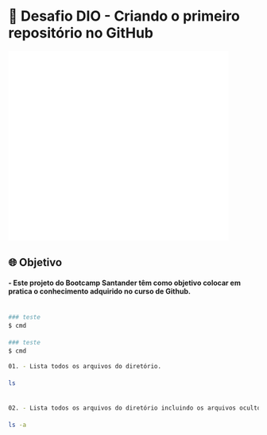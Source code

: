 # 🚀 Desafio DIO - Criando o primeiro repositório no GitHub

![teste](https://github.com/pacifyc/repositorioGitHub/blob/main/assets/santander.gif)

## 🌐 Objetivo

#### - Este projeto do Bootcamp Santander têm como objetivo colocar em pratica o conhecimento adquirido no curso de Github.

```bash

### teste
$ cmd

### teste
$ cmd

```

~~~bash
01. - Lista todos os arquivos do diretório.

ls


02. - Lista todos os arquivos do diretório incluindo os arquivos ocultos.

ls -a

~~~
 
